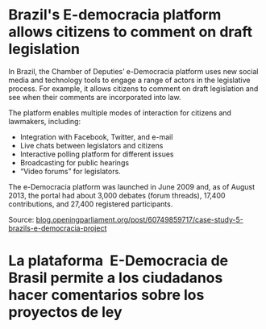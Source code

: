 # Brazil's E-democracia platform allows citizens to comment on draft legislation

In Brazil, the Chamber of Deputies’ e-Democracia platform uses new social media and technology tools to engage a range of actors in the legislative process. For example, it allows citizens to comment on draft legislation and see when their comments are incorporated into law.

The platform enables multiple modes of interaction for citizens and lawmakers, including:
- Integration with Facebook, Twitter, and e-mail
- Live chats between legislators and citizens
- Interactive polling platform for different issues
- Broadcasting for public hearings
- “Video forums” for legislators.

The e-Democracia platform was launched in June 2009 and, as of August 2013, the portal had about 3,000 debates (forum threads), 17,400 contributions, and 27,400 registered participants. 

Source: [blog.openingparliament.org/post/60749859717/case-study-5-brazils-e-democracia-project](http://blog.openingparliament.org/post/60749859717/case-study-5-brazils-e-democracia-project)

# La plataforma  E-Democracia de Brasil permite a los ciudadanos hacer comentarios sobre los proyectos de ley


